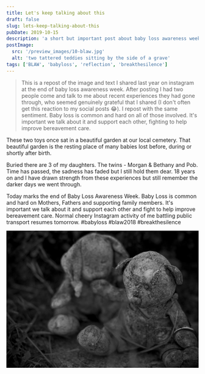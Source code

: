 ```yaml
---
title: Let's keep talking about this
draft: false
slug: lets-keep-talking-about-this
pubDate: 2019-10-15
description: 'a short but important post about baby loss awareness week'
postImage:
  src: '/preview_images/10-blaw.jpg'
  alt: 'two tattered teddies sitting by the side of a grave'
tags: ['BLAW', 'babyloss', 'reflection', 'breakthesilence']
---
```


> This is a repost of the image and text I shared last year on instagram at the end of baby loss awareness week. After posting I had two people come and talk to me about recent experiences they had gone through, who seemed genuinely grateful that I shared (I don't often get this reaction to my social posts 😂). I repost with the same sentiment. Baby loss is common and hard on all of those involved. It's important we talk about it and support each other, fighting to help improve bereavement care.

These two toys once sat in a beautiful garden at our local cemetery. That beautiful garden is the resting place of many babies lost before, during or shortly after birth.

Buried there are 3 of my daughters. The twins - Morgan & Bethany and Pob. Time has passed, the sadness has faded but I still hold them dear. 18 years on and I have drawn strength from these experiences but still remember the darker days we went through.

Today marks the end of Baby Loss Awareness Week. Baby Loss is common and hard on Mothers, Fathers and supporting family members. It's important we talk about it and support each other and fight to help improve bereavement care.
Normal cheery Instagram activity of me battling public transport resumes tomorrow. #babyloss #blaw2018 #breakthesilence

<img src="/src/content/post_images/morganbethany.jpg" alt="morgan and Bethany" class="imageFull"/>
